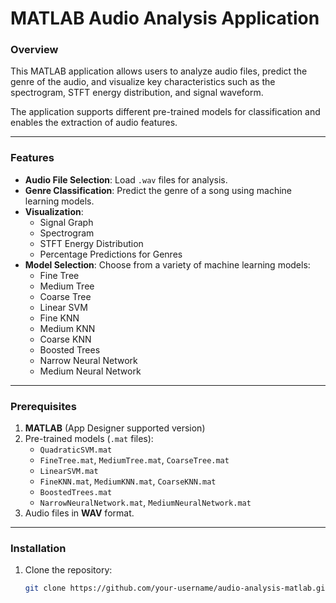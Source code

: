 # **MATLAB Audio Analysis Application**

### **Overview**
This MATLAB application allows users to analyze audio files, predict the genre of the audio, and visualize key characteristics such as the spectrogram, STFT energy distribution, and signal waveform. 

The application supports different pre-trained models for classification and enables the extraction of audio features.

---

### **Features**
- **Audio File Selection**: Load `.wav` files for analysis.
- **Genre Classification**: Predict the genre of a song using machine learning models.
- **Visualization**:
  - Signal Graph
  - Spectrogram
  - STFT Energy Distribution
  - Percentage Predictions for Genres
- **Model Selection**: Choose from a variety of machine learning models:
  - Fine Tree
  - Medium Tree
  - Coarse Tree
  - Linear SVM
  - Fine KNN
  - Medium KNN
  - Coarse KNN
  - Boosted Trees
  - Narrow Neural Network
  - Medium Neural Network

---

### **Prerequisites**
1. **MATLAB** (App Designer supported version)
2. Pre-trained models (`.mat` files):
   - `QuadraticSVM.mat`
   - `FineTree.mat`, `MediumTree.mat`, `CoarseTree.mat`
   - `LinearSVM.mat`
   - `FineKNN.mat`, `MediumKNN.mat`, `CoarseKNN.mat`
   - `BoostedTrees.mat`
   - `NarrowNeuralNetwork.mat`, `MediumNeuralNetwork.mat`
3. Audio files in **WAV** format.

---

### **Installation**
1. Clone the repository:
   ```bash
   git clone https://github.com/your-username/audio-analysis-matlab.git
